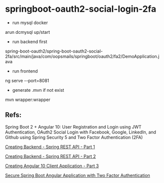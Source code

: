 # springboot-oauth2-social-login-2fa


- run mysql docker

arun dcmysql up/start

- run backend first

spring-boot-oauth2/spring-boot-oauth2-social-2fa/src/main/java/com/oopsmails/springboot/oauth2/fa2/DemoApplication.java

- run frontend 

ng serve --port=8081

- generate .mvn if not exist

mvn wrapper:wrapper

## Refs:

Spring Boot 2 + Angular 10: User Registration and Login using JWT Authentication, OAuth2 Social Login with Facebook, Google, LinkedIn, and Github using Spring Security 5 and Two Factor Authentication (2FA)

[Creating Backend - Spring REST API - Part 1](https://www.javachinna.com/spring-boot-angular-two-factor-authentication/)

[Creating Backend - Spring REST API - Part 2](https://www.javachinna.com/2020/10/23/spring-boot-angular-10-user-registration-oauth2-social-login-part-2/)

[Creating Angular 10 Client Application - Part 3](https://www.javachinna.com/2020/10/28/spring-boot-angular-10-user-registration-oauth2-social-login-part-3/)

[Secure Spring Boot Angular Application with Two Factor Authentication](https://www.javachinna.com/spring-boot-angular-two-factor-authentication/)

